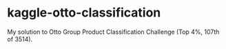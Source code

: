 # kaggle-otto-classification
My solution to Otto Group Product Classification Challenge (Top 4%, 107th of 3514).

